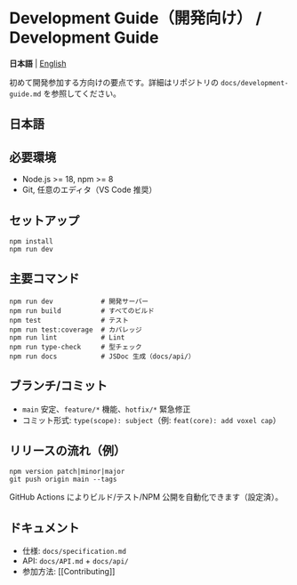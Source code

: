 # Development Guide（開発向け） / Development Guide

**日本語** | [English](#english)

初めて開発参加する方向けの要点です。詳細はリポジトリの `docs/development-guide.md` を参照してください。

## 日本語

## 必要環境
- Node.js >= 18, npm >= 8
- Git, 任意のエディタ（VS Code 推奨）

## セットアップ
```
npm install
npm run dev
```

## 主要コマンド
```
npm run dev            # 開発サーバー
npm run build          # すべてのビルド
npm test               # テスト
npm run test:coverage  # カバレッジ
npm run lint           # Lint
npm run type-check     # 型チェック
npm run docs           # JSDoc 生成（docs/api/）
```

## ブランチ/コミット
- `main` 安定、`feature/*` 機能、`hotfix/*` 緊急修正
- コミット形式: `type(scope): subject`（例: `feat(core): add voxel cap`）

## リリースの流れ（例）
```
npm version patch|minor|major
git push origin main --tags
```
GitHub Actions によりビルド/テスト/NPM 公開を自動化できます（設定済）。

## ドキュメント
- 仕様: `docs/specification.md`
- API: `docs/API.md` + `docs/api/`
- 参加方法: [[Contributing]]
